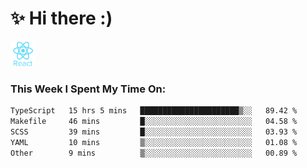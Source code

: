 <h1 align="left">✨ Hi there :)</h1>

  <a href="https://reactjs.org/" target="_blank" rel="noreferrer">   
    <img src="https://raw.githubusercontent.com/devicons/devicon/master/icons/react/react-original-wordmark.svg" alt="react" width="40"     
    height="40"/></a>
 
<h3 align="left">This Week I Spent My Time On:</h3>
<!--START_SECTION:waka-->

```txt
TypeScript   15 hrs 5 mins   ██████████████████████▒░░   89.42 %
Makefile     46 mins         █░░░░░░░░░░░░░░░░░░░░░░░░   04.58 %
SCSS         39 mins         █░░░░░░░░░░░░░░░░░░░░░░░░   03.93 %
YAML         10 mins         ▒░░░░░░░░░░░░░░░░░░░░░░░░   01.08 %
Other        9 mins          ▒░░░░░░░░░░░░░░░░░░░░░░░░   00.89 %
```

<!--END_SECTION:waka-->

